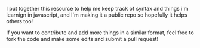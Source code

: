 I put together this resource to help me keep track of syntax and things i'm learnign in javascript, and I'm making it a public repo so hopefully it helps others too!

If you want to contribute and add more things in a similar format, feel free to fork the code and make some edits and submit a pull request!